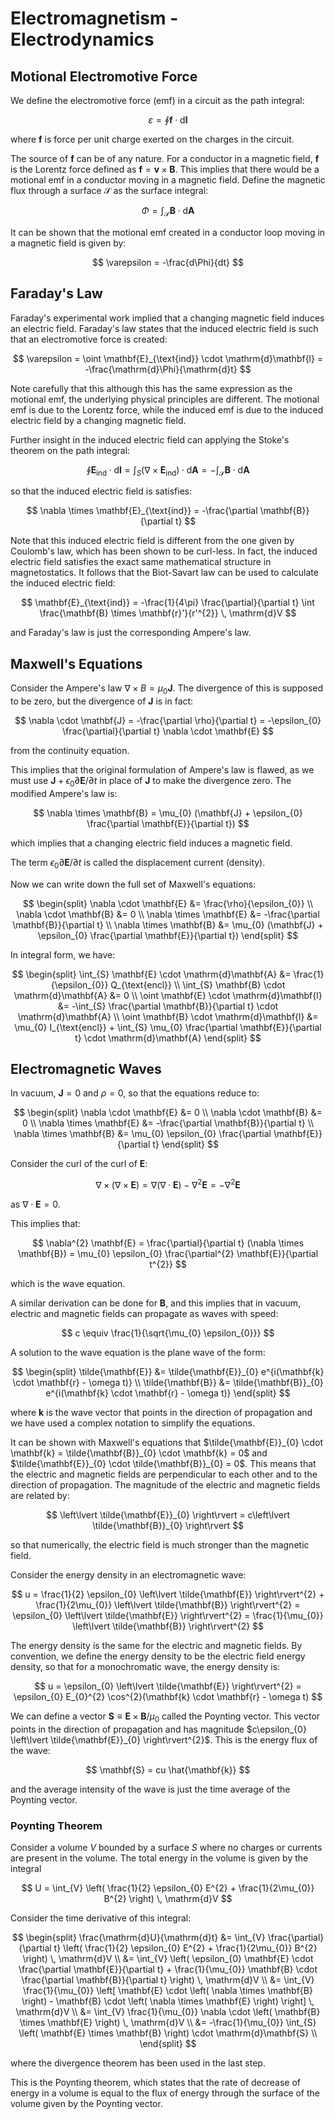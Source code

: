 # Electromagnetism - Electrodynamics

## Motional Electromotive Force

We define the electromotive force (emf) in a circuit as the path integral:

$$
\varepsilon = \oint \mathbf{f} \cdot \mathrm{d}\mathbf{l}
$$

where $\mathbf{f}$ is force per unit charge exerted on the charges in the circuit.

The source of $\mathbf{f}$ can be of any nature. For a conductor in a magnetic field, $\mathbf{f}$ is the Lorentz force defined as $\mathbf{f} = \mathbf{v} \times \mathbf{B}$. This implies that there would be a motional emf in a conductor moving in a magnetic field. Define the magnetic flux through a surface $\mathcal{S}$ as the surface integral:

$$
\Phi = \int_{\mathcal{S}} \mathbf{B} \cdot \mathrm{d}\mathbf{A}
$$

It can be shown that the motional emf created in a conductor loop moving in a magnetic field is given by:

$$
\varepsilon = -\frac{d\Phi}{dt}
$$

## Faraday's Law

Faraday's experimental work implied that a changing magnetic field induces an electric field. Faraday's law states that the induced electric field is such that an electromotive force is created:

$$
\varepsilon = \oint \mathbf{E}_{\text{ind}} \cdot \mathrm{d}\mathbf{l} = -\frac{\mathrm{d}\Phi}{\mathrm{d}t}
$$

Note carefully that this although this has the same expression as the motional emf, the underlying physical principles are different. The motional emf is due to the Lorentz force, while the induced emf is due to the induced electric field by a changing magnetic field.

Further insight in the induced electric field can applying the Stoke's theorem on the path integral:

$$
\oint \mathbf{E}_{\text{ind}} \cdot \mathrm{d}\mathbf{l} = \int_{S} (\nabla \times \mathbf{E}_{\text{ind}}) \cdot \mathrm{d}\mathbf{A} = -\int_{\mathcal{S}} \mathbf{B} \cdot \mathrm{d}\mathbf{A}
$$

so that the induced electric field is satisfies:

$$
\nabla \times \mathbf{E}_{\text{ind}} = -\frac{\partial \mathbf{B}}{\partial t}
$$

Note that this induced electric field is different from the one given by Coulomb's law, which has been shown to be curl-less. In fact, the induced electric field satisfies the exact same mathematical structure in magnetostatics. It follows that the Biot-Savart law can be used to calculate the induced electric field:

$$
\mathbf{E}_{\text{ind}} = -\frac{1}{4\pi} \frac{\partial}{\partial t} \int \frac{\mathbf{B} \times \mathbf{r}'}{r'^{2}} \, \mathrm{d}V
$$

and Faraday's law is just the corresponding Ampere's law.

## Maxwell's Equations

Consider the Ampere's law $\nabla \times B = \mu_{0} \mathbf{J}$. The divergence of this is supposed to be zero, but the divergence of $\mathbf{J}$ is in fact:

$$
\nabla \cdot \mathbf{J} = -\frac{\partial \rho}{\partial t} = -\epsilon_{0} \frac{\partial}{\partial t} \nabla \cdot \mathbf{E}
$$

from the continuity equation.

This implies that the original formulation of Ampere's law is flawed, as we must use $\mathbf{J} + \epsilon_{0} \partial \mathbf{E}/\partial t$ in place of $\mathbf{J}$ to make the divergence zero. The modified Ampere's law is:

$$
\nabla \times \mathbf{B} = \mu_{0} (\mathbf{J} + \epsilon_{0} \frac{\partial \mathbf{E}}{\partial t})
$$

which implies that a changing electric field induces a magnetic field.

The term $\epsilon_{0} \partial \mathbf{E}/\partial t$ is called the displacement current (density).

Now we can write down the full set of Maxwell's equations:

$$
\begin{split}
\nabla \cdot \mathbf{E} &= \frac{\rho}{\epsilon_{0}} \\
\nabla \cdot \mathbf{B} &= 0 \\
\nabla \times \mathbf{E} &= -\frac{\partial \mathbf{B}}{\partial t} \\
\nabla \times \mathbf{B} &= \mu_{0} (\mathbf{J} + \epsilon_{0} \frac{\partial \mathbf{E}}{\partial t})
\end{split}
$$

In integral form, we have:

$$
\begin{split}
\int_{S} \mathbf{E} \cdot \mathrm{d}\mathbf{A} &= \frac{1}{\epsilon_{0}} Q_{\text{encl}} \\
\int_{S} \mathbf{B} \cdot \mathrm{d}\mathbf{A} &= 0 \\
\oint \mathbf{E} \cdot \mathrm{d}\mathbf{l} &= -\int_{S} \frac{\partial \mathbf{B}}{\partial t} \cdot \mathrm{d}\mathbf{A} \\
\oint \mathbf{B} \cdot \mathrm{d}\mathbf{l} &= \mu_{0} I_{\text{encl}} + \int_{S} \mu_{0} \frac{\partial \mathbf{E}}{\partial t} \cdot \mathrm{d}\mathbf{A}
\end{split}
$$

## Electromagnetic Waves

In vacuum, $\mathbf{J} = 0$ and $\rho = 0$, so that the equations reduce to:

$$
\begin{split}
\nabla \cdot \mathbf{E} &= 0 \\
\nabla \cdot \mathbf{B} &= 0 \\
\nabla \times \mathbf{E} &= -\frac{\partial \mathbf{B}}{\partial t} \\
\nabla \times \mathbf{B} &= \mu_{0} \epsilon_{0} \frac{\partial \mathbf{E}}{\partial t}
\end{split}
$$

Consider the curl of the curl of $\mathbf{E}$:

$$
\nabla \times (\nabla \times \mathbf{E}) = \nabla (\nabla \cdot \mathbf{E}) - \nabla^{2} \mathbf{E} = -\nabla^{2} \mathbf{E}
$$

as $\nabla \cdot \mathbf{E} = 0$.

This implies that:

$$
\nabla^{2} \mathbf{E} = \frac{\partial}{\partial t} (\nabla \times \mathbf{B}) = \mu_{0} \epsilon_{0} \frac{\partial^{2} \mathbf{E}}{\partial t^{2}}
$$

which is the wave equation.

A similar derivation can be done for $\mathbf{B}$, and this implies that in vacuum, electric and magnetic fields can propagate as waves with speed:

$$
c \equiv \frac{1}{\sqrt{\mu_{0} \epsilon_{0}}}
$$

A solution to the wave equation is the plane wave of the form:

$$
\begin{split}
\tilde{\mathbf{E}} &= \tilde{\mathbf{E}}_{0} e^{i(\mathbf{k} \cdot \mathbf{r} - \omega t)} \\
\tilde{\mathbf{B}} &= \tilde{\mathbf{B}}_{0} e^{i(\mathbf{k} \cdot \mathbf{r} - \omega t)}
\end{split}
$$

where $\mathbf{k}$ is the wave vector that points in the direction of propagation and we have used a complex notation to simplify the equations.

It can be shown with Maxwell's equations that $\tilde{\mathbf{E}}_{0} \cdot \mathbf{k} = \tilde{\mathbf{B}}_{0} \cdot \mathbf{k} = 0$ and $\tilde{\mathbf{E}}_{0} \cdot \tilde{\mathbf{B}}_{0} = 0$. This means that the electric and magnetic fields are perpendicular to each other and to the direction of propagation. The magnitude of the electric and magnetic fields are related by:

$$
\left\lvert \tilde{\mathbf{E}}_{0} \right\rvert = c\left\lvert \tilde{\mathbf{B}}_{0} \right\rvert
$$

so that numerically, the electric field is much stronger than the magnetic field.

Consider the energy density in an electromagnetic wave:

$$
u = \frac{1}{2} \epsilon_{0} \left\lvert \tilde{\mathbf{E}} \right\rvert^{2} + \frac{1}{2\mu_{0}} \left\lvert \tilde{\mathbf{B}} \right\rvert^{2} = \epsilon_{0} \left\lvert \tilde{\mathbf{E}} \right\rvert^{2} = \frac{1}{\mu_{0}} \left\lvert \tilde{\mathbf{B}} \right\rvert^{2}
$$

The energy density is the same for the electric and magnetic fields. By convention, we define the energy density to be the electric field energy density, so that for a monochromatic wave, the energy density is:

$$
u = \epsilon_{0} \left\lvert \tilde{\mathbf{E}} \right\rvert^{2} = \epsilon_{0} E_{0}^{2} \cos^{2}(\mathbf{k} \cdot \mathbf{r} - \omega t)
$$

We can define a vector $\mathbf{S} \equiv \mathbf{E} \times \mathbf{B}/\mu_{0}$ called the Poynting vector. This vector points in the direction of propagation and has magnitude $c\epsilon_{0} \left\lvert \tilde{\mathbf{E}}_{0} \right\rvert^{2}$. This is the energy flux of the wave:

$$
\mathbf{S} = cu \hat{\mathbf{k}}
$$

and the average intensity of the wave is just the time average of the Poynting vector.

### Poynting Theorem

Consider a volume $V$ bounded by a surface $S$ where no charges or currents are present in the volume. The total energy in the volume is given by the integral

$$
U = \int_{V} \left( \frac{1}{2} \epsilon_{0} E^{2} + \frac{1}{2\mu_{0}} B^{2} \right) \, \mathrm{d}V
$$

Consider the time derivative of this integral:

$$
\begin{split}
\frac{\mathrm{d}U}{\mathrm{d}t} &= \int_{V} \frac{\partial}{\partial t} \left( \frac{1}{2} \epsilon_{0} E^{2} + \frac{1}{2\mu_{0}} B^{2} \right) \, \mathrm{d}V \\
&= \int_{V} \left( \epsilon_{0} \mathbf{E} \cdot \frac{\partial \mathbf{E}}{\partial t} + \frac{1}{\mu_{0}} \mathbf{B} \cdot \frac{\partial \mathbf{B}}{\partial t} \right) \, \mathrm{d}V \\
&= \int_{V} \frac{1}{\mu_{0}} \left[ \mathbf{E} \cdot \left( \nabla \times \mathbf{B} \right) - \mathbf{B} \cdot \left( \nabla \times \mathbf{E} \right) \right] \, \mathrm{d}V \\
&= \int_{V} \frac{1}{\mu_{0}} \nabla \cdot \left( \mathbf{B} \times \mathbf{E} \right) \, \mathrm{d}V \\
&= -\frac{1}{\mu_{0}} \int_{S} \left( \mathbf{E} \times \mathbf{B} \right) \cdot \mathrm{d}\mathbf{S} \\
\end{split}
$$

where the divergence theorem has been used in the last step.

This is the Poynting theorem, which states that the rate of decrease of energy in a volume is equal to the flux of energy through the surface of the volume given by the Poynting vector.
